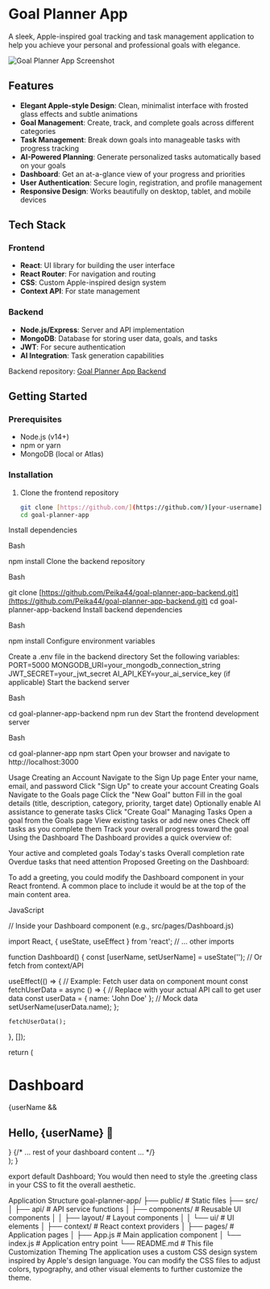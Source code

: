 # Goal Planner App

A sleek, Apple-inspired goal tracking and task management application to help you achieve your personal and professional goals with elegance.

![Goal Planner App Screenshot](./screenshots/dashboard.png)

## Features

- **Elegant Apple-style Design**: Clean, minimalist interface with frosted glass effects and subtle animations
- **Goal Management**: Create, track, and complete goals across different categories
- **Task Management**: Break down goals into manageable tasks with progress tracking
- **AI-Powered Planning**: Generate personalized tasks automatically based on your goals
- **Dashboard**: Get an at-a-glance view of your progress and priorities
- **User Authentication**: Secure login, registration, and profile management
- **Responsive Design**: Works beautifully on desktop, tablet, and mobile devices

## Tech Stack

### Frontend

- **React**: UI library for building the user interface
- **React Router**: For navigation and routing
- **CSS**: Custom Apple-inspired design system
- **Context API**: For state management

### Backend

- **Node.js/Express**: Server and API implementation
- **MongoDB**: Database for storing user data, goals, and tasks
- **JWT**: For secure authentication
- **AI Integration**: Task generation capabilities

Backend repository: [Goal Planner App Backend](https://github.com/Peika44/goal-planner-app-backend)

## Getting Started

### Prerequisites

- Node.js (v14+)
- npm or yarn
- MongoDB (local or Atlas)

### Installation

1. Clone the frontend repository
   ```bash
   git clone [https://github.com/](https://github.com/)[your-username]/goal-planner-app.git
   cd goal-planner-app
Install dependencies

Bash

npm install
Clone the backend repository

Bash

git clone [https://github.com/Peika44/goal-planner-app-backend.git](https://github.com/Peika44/goal-planner-app-backend.git)
cd goal-planner-app-backend
Install backend dependencies

Bash

npm install
Configure environment variables

Create a .env file in the backend directory
Set the following variables:
PORT=5000
MONGODB_URI=your_mongodb_connection_string
JWT_SECRET=your_jwt_secret
AI_API_KEY=your_ai_service_key (if applicable)
Start the backend server

Bash

cd goal-planner-app-backend
npm run dev
Start the frontend development server

Bash

cd goal-planner-app
npm start
Open your browser and navigate to http://localhost:3000

Usage
Creating an Account
Navigate to the Sign Up page
Enter your name, email, and password
Click "Sign Up" to create your account
Creating Goals
Navigate to the Goals page
Click the "New Goal" button
Fill in the goal details (title, description, category, priority, target date)
Optionally enable AI assistance to generate tasks
Click "Create Goal"
Managing Tasks
Open a goal from the Goals page
View existing tasks or add new ones
Check off tasks as you complete them
Track your overall progress toward the goal
Using the Dashboard
The Dashboard provides a quick overview of:

Your active and completed goals
Today's tasks
Overall completion rate
Overdue tasks that need attention
Proposed Greeting on the Dashboard:

To add a greeting, you could modify the Dashboard component in your React frontend. A common place to include it would be at the top of the main content area.

JavaScript

// Inside your Dashboard component (e.g., src/pages/Dashboard.js)

import React, { useState, useEffect } from 'react';
// ... other imports

function Dashboard() {
  const [userName, setUserName] = useState(''); // Or fetch from context/API

  useEffect(() => {
    // Example: Fetch user data on component mount
    const fetchUserData = async () => {
      // Replace with your actual API call to get user data
      const userData = { name: 'John Doe' }; // Mock data
      setUserName(userData.name);
    };

    fetchUserData();
  }, []);

  return (
    <div className="dashboard-container">
      <h1 className="dashboard-title">Dashboard</h1>
      {userName && <h2 className="greeting">Hello, {userName} 👋</h2>}
      {/* ... rest of your dashboard content ... */}
    </div>
  );
}

export default Dashboard;
You would then need to style the .greeting class in your CSS to fit the overall aesthetic.

Application Structure
goal-planner-app/
├── public/                # Static files
├── src/
│   ├── api/               # API service functions
│   ├── components/        # Reusable UI components
│   │   ├── layout/        # Layout components
│   │   └── ui/            # UI elements
│   ├── context/           # React context providers
│   ├── pages/             # Application pages
│   ├── App.js             # Main application component
│   └── index.js           # Application entry point
└── README.md              # This file
Customization
Theming
The application uses a custom CSS design system inspired by Apple's design language. You can modify the CSS files to adjust colors, typography, and other visual elements to further customize the theme.